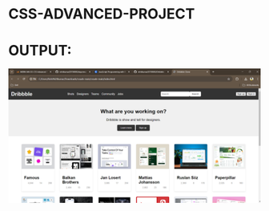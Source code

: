 # CSS-ADVANCED-PROJECT
# OUTPUT:
![OUTPUT](https://github.com/rohitkumar20700000/Dribbble-landing-page./blob/main/OUTPUT1.png)

